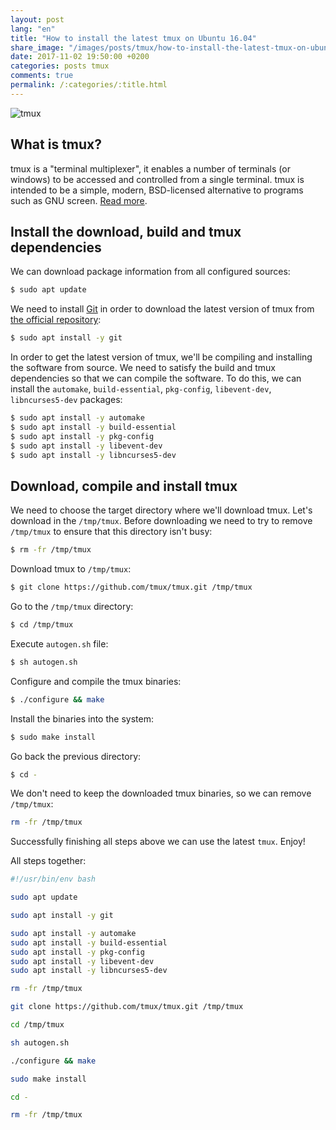 ```yaml
---
layout: post
lang: "en"
title: "How to install the latest tmux on Ubuntu 16.04"
share_image: "/images/posts/tmux/how-to-install-the-latest-tmux-on-ubuntu-16_04/tmux.png"
date: 2017-11-02 19:50:00 +0200
categories: posts tmux
comments: true
permalink: /:categories/:title.html
---
```


<div class="picture">
  <img src="{{ "/images/posts/tmux/how-to-install-the-latest-tmux-on-ubuntu-16_04/tmux.png" | absolute_url }}" title="tmux">
</div>

## What is tmux?

tmux is a "terminal multiplexer", it enables a number of terminals (or windows) to be accessed and controlled from a single terminal. tmux is intended to be a simple, modern, BSD-licensed alternative to programs such as GNU screen. [Read more](https://github.com/tmux/tmux/blob/master/README).

## Install the download, build and tmux dependencies

We can download package information from all configured sources:

```bash
$ sudo apt update
```

We need to install [Git](https://git-scm.com) in order to download the latest version of tmux from [the official repository](https://github.com/tmux/tmux):

```bash
$ sudo apt install -y git
```

In order to get the latest version of tmux, we'll be compiling and installing the software from source. We need to satisfy the build and tmux dependencies so that we can compile the software.
To do this, we can install the `automake`, `build-essential`, `pkg-config`, `libevent-dev`, `libncurses5-dev` packages:

```bash
$ sudo apt install -y automake
$ sudo apt install -y build-essential
$ sudo apt install -y pkg-config
$ sudo apt install -y libevent-dev
$ sudo apt install -y libncurses5-dev
```

## Download, compile and install tmux

We need to choose the target directory where we'll download tmux.
Let's download in the `/tmp/tmux`. Before downloading we need to try to remove `/tmp/tmux` to ensure that this directory isn't busy:

```bash
$ rm -fr /tmp/tmux
```

Download tmux to `/tmp/tmux`:

```bash
$ git clone https://github.com/tmux/tmux.git /tmp/tmux
```

Go to the `/tmp/tmux` directory:

```bash
$ cd /tmp/tmux
```

Execute `autogen.sh` file:

```bash
$ sh autogen.sh
```

Configure and compile the tmux binaries:

```bash
$ ./configure && make
```

Install the binaries into the system:

```bash
$ sudo make install
```

Go back the previous directory:

```bash
$ cd -
```

We don't need to keep the downloaded tmux binaries, so we can remove `/tmp/tmux`:

```bash
rm -fr /tmp/tmux
```

Successfully finishing all steps above we can use the latest `tmux`. Enjoy!

All steps together:

```bash
#!/usr/bin/env bash

sudo apt update

sudo apt install -y git

sudo apt install -y automake
sudo apt install -y build-essential
sudo apt install -y pkg-config
sudo apt install -y libevent-dev
sudo apt install -y libncurses5-dev

rm -fr /tmp/tmux

git clone https://github.com/tmux/tmux.git /tmp/tmux

cd /tmp/tmux

sh autogen.sh

./configure && make

sudo make install

cd -

rm -fr /tmp/tmux
```
